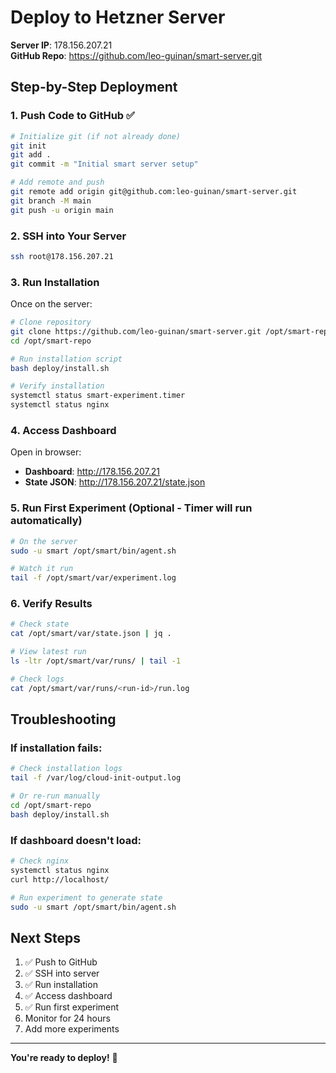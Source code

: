 # Deploy to Hetzner Server

**Server IP**: 178.156.207.21  
**GitHub Repo**: https://github.com/leo-guinan/smart-server.git

## Step-by-Step Deployment

### 1. Push Code to GitHub ✅

```bash
# Initialize git (if not already done)
git init
git add .
git commit -m "Initial smart server setup"

# Add remote and push
git remote add origin git@github.com:leo-guinan/smart-server.git
git branch -M main
git push -u origin main
```

### 2. SSH into Your Server

```bash
ssh root@178.156.207.21
```

### 3. Run Installation

Once on the server:

```bash
# Clone repository
git clone https://github.com/leo-guinan/smart-server.git /opt/smart-repo
cd /opt/smart-repo

# Run installation script
bash deploy/install.sh

# Verify installation
systemctl status smart-experiment.timer
systemctl status nginx
```

### 4. Access Dashboard

Open in browser:
- **Dashboard**: http://178.156.207.21
- **State JSON**: http://178.156.207.21/state.json

### 5. Run First Experiment (Optional - Timer will run automatically)

```bash
# On the server
sudo -u smart /opt/smart/bin/agent.sh

# Watch it run
tail -f /opt/smart/var/experiment.log
```

### 6. Verify Results

```bash
# Check state
cat /opt/smart/var/state.json | jq .

# View latest run
ls -ltr /opt/smart/var/runs/ | tail -1

# Check logs
cat /opt/smart/var/runs/<run-id>/run.log
```

## Troubleshooting

### If installation fails:
```bash
# Check installation logs
tail -f /var/log/cloud-init-output.log

# Or re-run manually
cd /opt/smart-repo
bash deploy/install.sh
```

### If dashboard doesn't load:
```bash
# Check nginx
systemctl status nginx
curl http://localhost/

# Run experiment to generate state
sudo -u smart /opt/smart/bin/agent.sh
```

## Next Steps

1. ✅ Push to GitHub
2. ✅ SSH into server
3. ✅ Run installation
4. ✅ Access dashboard
5. ✅ Run first experiment
6. Monitor for 24 hours
7. Add more experiments

---

**You're ready to deploy!** 🚀

